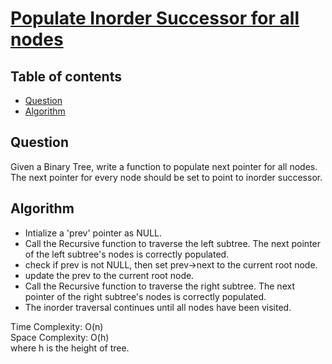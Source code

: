 # [Populate Inorder Successor for all nodes](https://practice.geeksforgeeks.org/problems/populate-inorder-successor-for-all-nodes/1)
## Table of contents

- [Question](#question)
- [Algorithm](#algorithm)

## Question
Given a Binary Tree, write a function to populate next pointer for all nodes. The next pointer for every node should be set to point to inorder successor.

## Algorithm
- Intialize a 'prev' pointer as NULL.
- Call the Recursive function to traverse the left subtree. The next pointer of the left subtree's nodes is correctly populated.
- check if prev is not NULL, then set prev->next to the current root node.
- update the prev to the current root node.
- Call the Recursive function to traverse the right subtree. The next pointer of the right subtree's nodes is correctly populated.
- The inorder traversal continues until all nodes have been visited.

Time Complexity: O(n) <br />
Space Complexity: O(h) <br />
where h is the height of tree.
